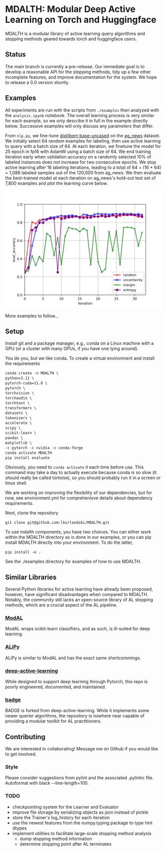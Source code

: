# MDALTH: Modular Deep Active Learning on Torch and Huggingface

MDALTH is a modular library of active learning query algorithms and stopping methods geared towards torch and huggingface users.

## Status

The main branch is currently a pre-release. Our immediate goal is to develop a reasonable API for the stopping methods, tidy up a few other incomplete features, and improve documentation for the system. We hope to release a 0.0 version shortly.

## Examples

All experiments are run with the scripts from `./examples` then analyzed with the `analysis.ipynb` notebook. The overall learning process is very similar for each example, so we only describe it in full in the example directly below. Successive examples will only discuss any parameters that differ.

From `nlp.py`, we fine-tune [distilbert-base-uncased](https://huggingface.co/distilbert-base-uncased) on the [ag_news](https://huggingface.co/datasets/ag_news) dataset. We initially select 64 random examples for labeling, then use active learning to query with a batch size of 64. At each iteration, we finetune the model for 25 epoch in fp16 with AdamW using a batch size of 64. We end training iteration early when validation accuracy on a randomly selected 10% of labeled instances does not increase for two consecutive epochs. We stop active learning after 16 labeling iterations, leading to a total of 64 + (16 * 64) = 1,088 labeled samples out of the 120,000 from ag_news. We then evaluate the best-trained model at each iteration on ag_news's hold-out test set of 7,800 examples and plot the learning curve below.

![image](./examples/output/nlp/queriers.png)

More examples to follow...

## Setup

Install git and a package manager, e.g., conda on a Linux machine with a GPU (or a cluster with many GPUs, if you have one lying around).

You do you, but we like conda. To create a virtual environment and install the requirements
```
conda create -n MDALTH \
python=3.11 \
pytorch-cuda=11.8 \
pytorch \
torchvision \
torchaudio \
torchtext \
transformers \
datasets \
tokenizers \
accelerate \
scipy \
scikit-learn \
pandas \
matplotlib \
-c pytorch -c nvidia -c conda-forge
conda activate MDALTH
pip install evaluate
```

Obviously, you need to `conda activate` it each time before use. This command may take a day to actually execute because conda is so slow (it should really be called tortoise), so you should probably run it in a screen or tmux shell.

We are working on improving the flexibility of our dependencies, but for now, see environment.yml for comprehenisve details about dependency requirements.

Next, clone the repository
```
git clone git@github.com:lkurlandski/MDALTH.git
```

To use mdalth components, you have two choices. You can either work within the MDALTH directory as is done in our examples, or you can pip install MDALTH directly into your environment. To do the latter,

```
pip install -e .
```

See the ./examples directory for examples of how to use MDALTH.

## Similar Libraries

Several Python libraries for active learning have already been proposed, however, have significant disadvantages when compared to MDALTH. Notably, the community still lacks an open-source library of AL stopping methods, which are a crucial aspect of the AL pipeline.

### [ModAL](https://github.com/modAL-python/modAL)

ModAL wraps scikit-learn classifiers, and as such, is ill-suited for deep learning.

### [ALiPy](https://github.com/NUAA-AL/ALiPy)

ALiPy is similar to ModAL and has the exact same shortcommings.

### [deep-active-learning](https://github.com/ej0cl6/deep-active-learning)

While designed to support deep learning through Pytorch, this repo is poorly engineered, documented, and maintained.

### [badge](https://github.com/JordanAsh/badge)

BADGE is forked from deep-active-learning. While it implements some newer querier algorithms, the repository is nowhere near capable of providing a modular toolkit for AL practitioners.

## Contributing

We are interested in collaborating! Message me on Github if you would like to get involved.

### Style

Please consider suggestions from pylint and the associated .pylintrc file. Autoformat with black --line-length=100.

### TODO
- checkpointing system for the Learner and Evaluator
- improve file storage by serializing objects as json instead of pickle
- store the Trainer's log_history for each iteration
- use the newest features from the numpy.typing package to type hint dtypes
- implement utilities to facilitate large-scale stopping method analysis
  - dump stopping method information
  - determine stopping point after AL terminates
